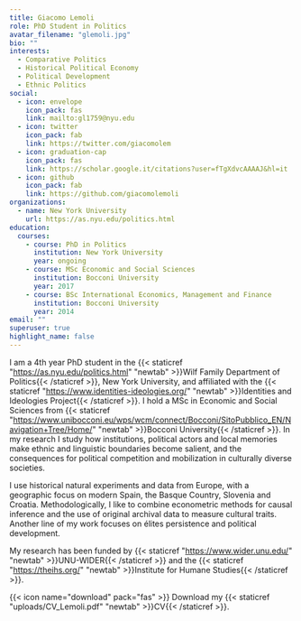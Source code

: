 ```yaml
---
title: Giacomo Lemoli
role: PhD Student in Politics
avatar_filename: "glemoli.jpg"
bio: ""
interests:
  - Comparative Politics
  - Historical Political Economy
  - Political Development
  - Ethnic Politics
social:
  - icon: envelope
    icon_pack: fas
    link: mailto:gl1759@nyu.edu
  - icon: twitter
    icon_pack: fab
    link: https://twitter.com/giacomolem
  - icon: graduation-cap
    icon_pack: fas
    link: https://scholar.google.it/citations?user=fTgXdvcAAAAJ&hl=it
  - icon: github
    icon_pack: fab
    link: https://github.com/giacomolemoli
organizations:
  - name: New York University
    url: https://as.nyu.edu/politics.html
education:
  courses:
    - course: PhD in Politics
      institution: New York University
      year: ongoing
    - course: MSc Economic and Social Sciences
      institution: Bocconi University
      year: 2017
    - course: BSc International Economics, Management and Finance
      institution: Bocconi University
      year: 2014
email: ""
superuser: true
highlight_name: false
---
```

I am a 4th year PhD student in the {{< staticref "https://as.nyu.edu/politics.html" "newtab" >}}Wilf Family Department of Politics{{< /staticref >}}, New York University, and affiliated with the {{< staticref "https://www.identities-ideologies.org/" "newtab" >}}Identities and Ideologies Project{{< /staticref >}}. I hold a MSc in Economic and Social Sciences from {{< staticref "https://www.unibocconi.eu/wps/wcm/connect/Bocconi/SitoPubblico_EN/Navigation+Tree/Home/" "newtab" >}}Bocconi University{{< /staticref >}}. In my research I study how institutions, political actors and local memories make ethnic and linguistic boundaries become salient, and the consequences for political competition and mobilization in culturally diverse societies. 

I use historical natural experiments and data from Europe, with a geographic focus on modern Spain, the Basque Country, Slovenia and Croatia. Methodologically, I like to combine econometric methods for causal inference and the use of original archival data to measure cultural traits. Another line of my work focuses on élites persistence and political development.

My research has been funded by {{< staticref "https://www.wider.unu.edu/" "newtab" >}}UNU-WIDER{{< /staticref >}} and the {{< staticref "https://theihs.org/" "newtab" >}}Institute for Humane Studies{{< /staticref >}}.

{{< icon name="download" pack="fas" >}} Download my {{< staticref "uploads/CV_Lemoli.pdf" "newtab" >}}CV{{< /staticref >}}.
